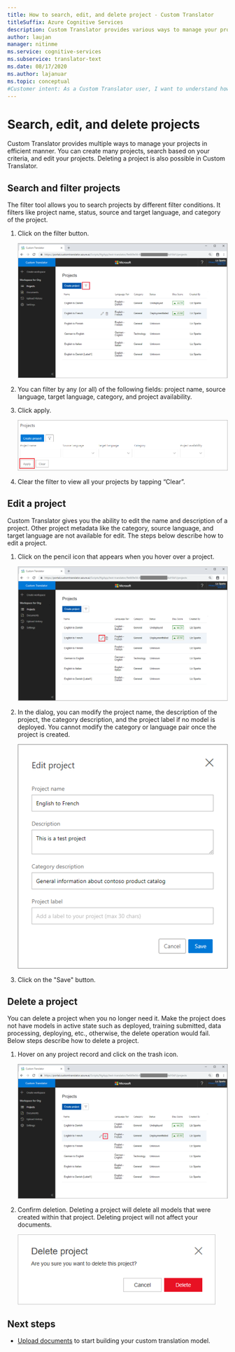 ```yaml
---
title: How to search, edit, and delete project - Custom Translator
titleSuffix: Azure Cognitive Services
description: Custom Translator provides various ways to manage your projects in efficient manner. You can create multiple projects, search based on your criteria, edit your projects. Deleting a project is also possible in Custom Translator.  
author: laujan
manager: nitinme
ms.service: cognitive-services
ms.subservice: translator-text
ms.date: 08/17/2020
ms.author: lajanuar
ms.topic: conceptual
#Customer intent: As a Custom Translator user, I want to understand how to search, edit, delete projects, so that I can manage my projects effeciently.
---
```

# Search, edit, and delete projects

Custom Translator provides multiple ways to manage your projects in efficient manner. You can create many projects, search based on your criteria, and edit your projects. Deleting a project is also possible in Custom Translator.  

## Search and filter projects

The filter tool allows you to search projects by different filter conditions. It filters like project name, status, source and target language, and category of the project.

1. Click on the filter button.

    ![Search project](media/how-to/how-to-search-project.png)

2. You can filter by any (or all) of the following fields: project name, source language, target language, category, and project availability.

3. Click apply.

    ![Search project filter options](media/how-to/how-to-search-project-filters.png)

4. Clear the filter to view all your projects by tapping “Clear”.

## Edit a project

Custom Translator gives you the ability to edit the name and description of a project. Other project metadata like the category, source language, and target language are not available for edit. The steps below describe how to edit a project.

1. Click on the pencil icon that appears when you hover over a project.

    ![Edit project](media/how-to/how-to-edit-project.png)

2. In the dialog, you can modify the project name, the description of the project, the category description, and the project label if no model is deployed. You cannot modify the category or language pair once the project is created.

    ![Edit project dialog](media/how-to/how-to-edit-project-dialog.png)

3. Click on the "Save" button.

## Delete a project

You can delete a project when you no longer need it. Make the project does not have models in active state such as deployed, training submitted, data processing, deploying, etc., otherwise, the delete operation would fail. Below steps describe how to delete a project.

1. Hover on any project record and click on the trash icon.

   ![Delete project](media/how-to/how-to-delete-project.png)

2. Confirm deletion. Deleting a project will delete all models that were created within that project. Deleting project will not affect your  documents.

   ![Delete confirmation dialog](media/how-to/how-to-delete-project-confirm.png)

## Next steps

- [Upload documents](how-to-upload-document.md) to start building your custom translation model.
